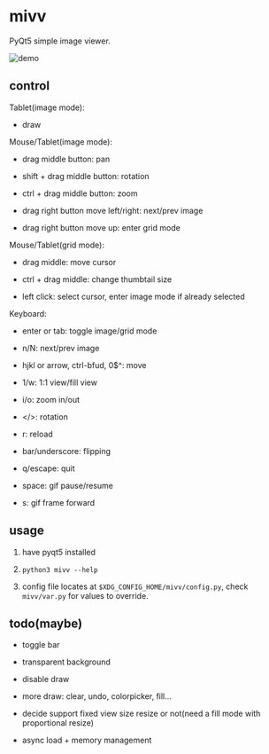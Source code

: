 # mivv

PyQt5 simple image viewer.

![demo](https://asrcpq.github.io/resources/2111/mivv_demo.gif)

## control

Tablet(image mode):

* draw

Mouse/Tablet(image mode):

* drag middle button: pan

* shift + drag middle button: rotation

* ctrl + drag middle button: zoom

* drag right button move left/right: next/prev image

* drag right button move up: enter grid mode

Mouse/Tablet(grid mode):

* drag middle: move cursor

* ctrl + drag middle: change thumbtail size

* left click: select cursor, enter image mode if already selected

Keyboard:

* enter or tab: toggle image/grid mode

* n/N: next/prev image

* hjkl or arrow, ctrl-bfud, 0$^: move

* 1/w: 1:1 view/fill view

* i/o: zoom in/out

* \</\>: rotation

* r: reload

* bar/underscore: flipping

* q/escape: quit

* space: gif pause/resume

* s: gif frame forward

## usage

1. have pyqt5 installed

2. `python3 mivv --help`

3. config file locates at `$XDG_CONFIG_HOME/mivv/config.py`,
check `mivv/var.py` for values to override.

## todo(maybe)

* toggle bar

* transparent background

* disable draw

* more draw: clear, undo, colorpicker, fill...

* decide support fixed view size resize or not(need a fill mode with proportional resize)

* async load + memory management

